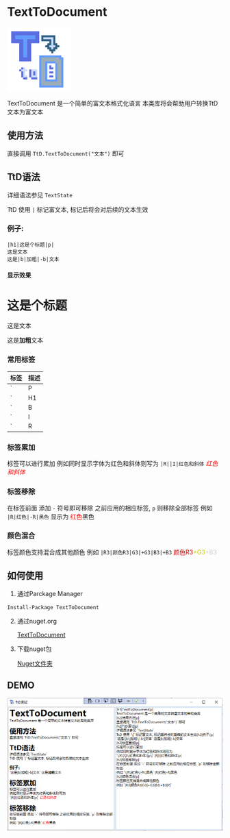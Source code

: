 # TextToDocument

<img src="TtD.png" alt="TtD" height="150px" />

TextToDocument 是一个简单的富文本格式化语言
本类库将会帮助用户转换TtD文本为富文本

## 使用方法

直接调用 `TtD.TextToDocument("文本")` 即可

## TtD语法

详细语法参见 `TextState`

TtD 使用 `|` 标记富文本, 标记后将会对后续的文本生效

### 例子:

```
|h1|这是个标题|p|
这是文本
这是|b|加粗|-b|文本
```

#### 显示效果

<h1>这是个标题</h1>
<p>这是文本</p>
<p>这是<b>加粗</b>文本</p>


### 常用标签

| 标签   | 描述                                  |
| ------ | ------------------------------------- |
| `|P|`  | 清空所有富文本设置,使用默认值输出文本 |
| `|H1|` | 设置为1级标题 总共6级标题可设置       |
| `|B|`  | 加粗文本                              |
| `|I|`  | 斜体文本                              |
| `|R|`  | 字体显示为红色                        |

### 标签累加

标签可以进行累加
例如同时显示字体为红色和斜体则写为 `|R||I|红色和斜体` *<font color=#FF0000 >红色和斜体</font>*

### 标签移除

在标签前面 添加 `-` 符号即可移除 之前应用的相应标签, `p` 则移除全部标签
例如 `|R|红色|-R|黑色` 显示为 <font color=#FF0000>红色</font>黑色

### 颜色混合

标签颜色支持混合成其他颜色
例如 `|R3|颜色R3|G3|+G3|B3|+B3` <font color=#C00>颜色R3</font><font color=#CC0>+G3</font><font color=#CCc>+B3</font>

## 如何使用

1. 通过Parckage Manager

```
Install-Package TextToDocument
```

2. 通过nuget.org

   [TextToDocument](https://www.nuget.org/packages/TextToDocument/)

3. 下载nuget包

   [Nuget文件夹](https://github.com/LorisYounger/TextToDocument/tree/master/nuget)

## DEMO

![Demo](DEMO/Demo.png)
